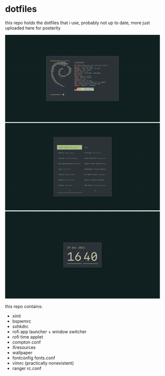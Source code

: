 # dotfiles

this repo holds the dotfiles that i use, probably not up to date, more just uploaded here for posterity

![screenshot](screen1.png)
![screenshot](screen2.png)
![screenshot](screen3.png)

this repo contains:

* xinit
* bspwmrc
* sxhkdrc
* rofi app launcher + window switcher
* rofi time applet
* compton conf
* Xresources
* wallpaper
* fontconfig fonts.conf
* vimrc (practically nonexistent)
* ranger rc.conf

